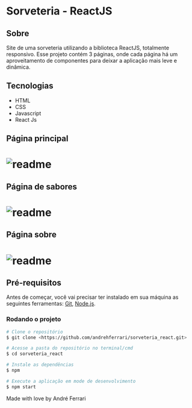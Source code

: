 <h1>Sorveteria - ReactJS</h1>

## Sobre
<p>Site de uma sorveteria utilizando a biblioteca ReactJS, totalmente responsivo. Esse projeto contém 3 páginas, onde cada página há um aproveitamento de componentes para deixar a aplicação mais leve e dinâmica.</p>

## Tecnologias 
- HTML
- CSS
- Javascript
- React Js

## Página principal
<h1>
    <img alt='readme' title='readme' src='./src/gifs/home.gif'/>
</h1>

## Página de sabores
<h1>
    <img alt='readme' title='readme' src='./src/gifs/sabores.gif'/>
</h1>

## Página sobre
<h1>
    <img alt='readme' title='readme' src='./src/gifs/sobre.gif'/>
</h1>

## Pré-requisitos
Antes de começar, você vai precisar ter instalado em sua máquina as seguintes ferramentas:
[Git](https://git-scm.com), [Node.js](https://nodejs.org/en/).


### Rodando o projeto

```bash
# Clone o repositório
$ git clone <https://github.com/andrehferrari/sorveteria_react.git>

# Acesse a pasta do repositório no terminal/cmd
$ cd sorveteria_react

# Instale as dependências
$ npm

# Execute a aplicação em mode de desenvolvimento
$ npm start
```

Made with love by André Ferrari
